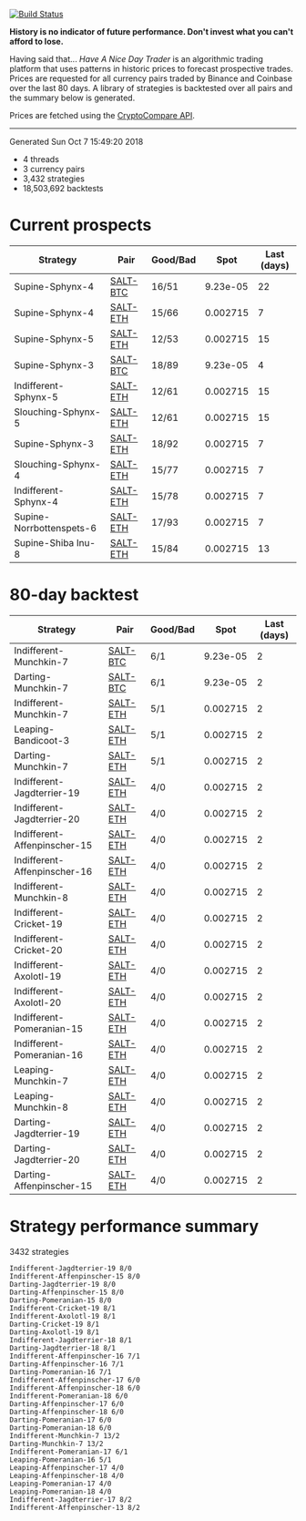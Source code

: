 [![Build Status](https://travis-ci.org/deanturpin/handt.svg?branch=master)](https://travis-ci.org/deanturpin/handt)

**History is no indicator of future performance. Don't invest what you can't
afford to lose.**

Having said that... *Have A Nice Day Trader* is an algorithmic trading platform
that uses patterns in historic prices to forecast prospective trades. Prices
are requested for all currency pairs traded by Binance and Coinbase over the
last 80 days. A library of strategies is backtested over all pairs and the
summary below is generated.

Prices are fetched using the [CryptoCompare
API](https://min-api.cryptocompare.com/).

---

Generated Sun Oct  7 15:49:20 2018

* 4 threads
* 3 currency pairs
* 3,432 strategies
* 18,503,692 backtests

# Current prospects

Strategy|Pair|Good/Bad|Spot|Last (days)
---|---|---|---|---
Supine-Sphynx-4|[SALT-BTC](https://binance.com/en/trade/SALT_BTC)|16/51|9.23e-05|22
Supine-Sphynx-4|[SALT-ETH](https://binance.com/en/trade/SALT_ETH)|15/66|0.002715|7
Supine-Sphynx-5|[SALT-ETH](https://binance.com/en/trade/SALT_ETH)|12/53|0.002715|15
Supine-Sphynx-3|[SALT-BTC](https://binance.com/en/trade/SALT_BTC)|18/89|9.23e-05|4
Indifferent-Sphynx-5|[SALT-ETH](https://binance.com/en/trade/SALT_ETH)|12/61|0.002715|15
Slouching-Sphynx-5|[SALT-ETH](https://binance.com/en/trade/SALT_ETH)|12/61|0.002715|15
Supine-Sphynx-3|[SALT-ETH](https://binance.com/en/trade/SALT_ETH)|18/92|0.002715|7
Slouching-Sphynx-4|[SALT-ETH](https://binance.com/en/trade/SALT_ETH)|15/77|0.002715|7
Indifferent-Sphynx-4|[SALT-ETH](https://binance.com/en/trade/SALT_ETH)|15/78|0.002715|7
Supine-Norrbottenspets-6|[SALT-ETH](https://binance.com/en/trade/SALT_ETH)|17/93|0.002715|7
Supine-Shiba Inu-8|[SALT-ETH](https://binance.com/en/trade/SALT_ETH)|15/84|0.002715|13

# 80-day backtest

Strategy|Pair|Good/Bad|Spot|Last (days)
---|---|---|---|---
Indifferent-Munchkin-7|[SALT-BTC](https://binance.com/en/trade/SALT_BTC)|6/1|9.23e-05|2
Darting-Munchkin-7|[SALT-BTC](https://binance.com/en/trade/SALT_BTC)|6/1|9.23e-05|2
Indifferent-Munchkin-7|[SALT-ETH](https://binance.com/en/trade/SALT_ETH)|5/1|0.002715|2
Leaping-Bandicoot-3|[SALT-ETH](https://binance.com/en/trade/SALT_ETH)|5/1|0.002715|2
Darting-Munchkin-7|[SALT-ETH](https://binance.com/en/trade/SALT_ETH)|5/1|0.002715|2
Indifferent-Jagdterrier-19|[SALT-ETH](https://binance.com/en/trade/SALT_ETH)|4/0|0.002715|2
Indifferent-Jagdterrier-20|[SALT-ETH](https://binance.com/en/trade/SALT_ETH)|4/0|0.002715|2
Indifferent-Affenpinscher-15|[SALT-ETH](https://binance.com/en/trade/SALT_ETH)|4/0|0.002715|2
Indifferent-Affenpinscher-16|[SALT-ETH](https://binance.com/en/trade/SALT_ETH)|4/0|0.002715|2
Indifferent-Munchkin-8|[SALT-ETH](https://binance.com/en/trade/SALT_ETH)|4/0|0.002715|2
Indifferent-Cricket-19|[SALT-ETH](https://binance.com/en/trade/SALT_ETH)|4/0|0.002715|2
Indifferent-Cricket-20|[SALT-ETH](https://binance.com/en/trade/SALT_ETH)|4/0|0.002715|2
Indifferent-Axolotl-19|[SALT-ETH](https://binance.com/en/trade/SALT_ETH)|4/0|0.002715|2
Indifferent-Axolotl-20|[SALT-ETH](https://binance.com/en/trade/SALT_ETH)|4/0|0.002715|2
Indifferent-Pomeranian-15|[SALT-ETH](https://binance.com/en/trade/SALT_ETH)|4/0|0.002715|2
Indifferent-Pomeranian-16|[SALT-ETH](https://binance.com/en/trade/SALT_ETH)|4/0|0.002715|2
Leaping-Munchkin-7|[SALT-ETH](https://binance.com/en/trade/SALT_ETH)|4/0|0.002715|2
Leaping-Munchkin-8|[SALT-ETH](https://binance.com/en/trade/SALT_ETH)|4/0|0.002715|2
Darting-Jagdterrier-19|[SALT-ETH](https://binance.com/en/trade/SALT_ETH)|4/0|0.002715|2
Darting-Jagdterrier-20|[SALT-ETH](https://binance.com/en/trade/SALT_ETH)|4/0|0.002715|2
Darting-Affenpinscher-15|[SALT-ETH](https://binance.com/en/trade/SALT_ETH)|4/0|0.002715|2

# Strategy performance summary
3432 strategies
```
Indifferent-Jagdterrier-19 8/0
Indifferent-Affenpinscher-15 8/0
Darting-Jagdterrier-19 8/0
Darting-Affenpinscher-15 8/0
Darting-Pomeranian-15 8/0
Indifferent-Cricket-19 8/1
Indifferent-Axolotl-19 8/1
Darting-Cricket-19 8/1
Darting-Axolotl-19 8/1
Indifferent-Jagdterrier-18 8/1
Darting-Jagdterrier-18 8/1
Indifferent-Affenpinscher-16 7/1
Darting-Affenpinscher-16 7/1
Darting-Pomeranian-16 7/1
Indifferent-Affenpinscher-17 6/0
Indifferent-Affenpinscher-18 6/0
Indifferent-Pomeranian-18 6/0
Darting-Affenpinscher-17 6/0
Darting-Affenpinscher-18 6/0
Darting-Pomeranian-17 6/0
Darting-Pomeranian-18 6/0
Indifferent-Munchkin-7 13/2
Darting-Munchkin-7 13/2
Indifferent-Pomeranian-17 6/1
Leaping-Pomeranian-16 5/1
Leaping-Affenpinscher-17 4/0
Leaping-Affenpinscher-18 4/0
Leaping-Pomeranian-17 4/0
Leaping-Pomeranian-18 4/0
Indifferent-Jagdterrier-17 8/2
Indifferent-Affenpinscher-13 8/2
```

